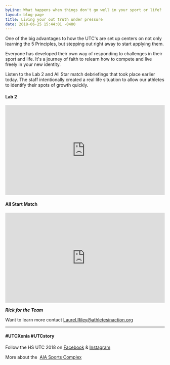 ```yaml
---
byLine: What happens when things don't go well in your sport or life?
layout: blog-page
title: Living your out truth under pressure
date: 2018-06-25 15:44:01 -0400
---
```

One of the big advantages to how the UTC's are set up centers on not only learning the 5 Principles, but stepping out right away to start applying them.

Everyone has developed their own way of responding to challenges in their sport and life.  It's a journey of faith to relearn how to compete and live freely in your new identity.

Listen to the Lab 2 and All Star match debriefings that took place earlier today.  The staff intentionally created a real life situation to allow our athletes to identify their spots of growth quickly.

#### **Lab 2**

<iframe width="504" height="284" src="https://www.youtube.com/embed/8ykuuoz2QLg" frameborder="0" allow="autoplay; encrypted-media" allowfullscreen></iframe>

#### **All Start Match**

<iframe width="504" height="284" src="https://www.youtube.com/embed/IS6dIkb19sg" frameborder="0" allow="autoplay; encrypted-media" allowfullscreen></iframe>

**_Rick for the Team_**

Want to learn more contact [Laurel.Riley@athletesinaction.org](mailto:laurel.riley@athletesinaction.org)

***

#### **#UTCXenia     #UTCstory**

Follow the HS UTC 2018 on  [Facebook](https://www.facebook.com/aiatotalathletecomplex/) & [Instagram](https://www.instagram.com/aia_sports_complex/)

More about the  [AIA Sports Complex](http://www.aiasportscomplex.com/)